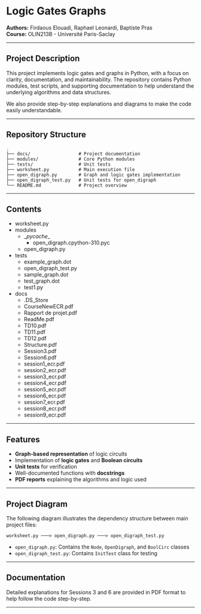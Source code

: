 # Logic Gates Graphs

**Authors:** Firdaous Elouadi, Raphael Leonardi, Baptiste Pras  
**Course:** OLIN213B - Université Paris-Saclay  

---

## Project Description
This project implements logic gates and graphs in Python, with a focus on clarity, documentation, and maintainability. The repository contains Python modules, test scripts, and supporting documentation to help understand the underlying algorithms and data structures.

We also provide step-by-step explanations and diagrams to make the code easily understandable.

---

## Repository Structure
```
.
├── docs/                  # Project documentation
├── modules/               # Core Python modules
├── tests/                 # Unit tests
├── worksheet.py           # Main execution file
├── open_digraph.py        # Graph and logic gates implementation
├── open_digraph_test.py   # Unit tests for open_digraph
└── README.md              # Project overview
```

---
## Contents
- worksheet.py    
- modules  
    - \__pycache__  
        - open_digraph.cpython-310.pyc  
    - open_digraph.py  
- tests  
    - example_graph.dot
    - open_digraph_test.py  
    - sample_graph.dot
    - test_graph.dot
    - test1.py
- docs  
    - .DS_Store
    - CourseNewECR.pdf
    - Rapport de projet.pdf
    - ReadMe.pdf
    - TD10.pdf
    - TD11.pdf
    - TD12.pdf
    - Structure.pdf
    - Session3.pdf
    - Session6.pdf
    - session1_ecr.pdf
    - session2_ecr.pdf  
    - session3_ecr.pdf
    - session4_ecr.pdf
    - session5_ecr.pdf
    - session6_ecr.pdf
    - session7_ecr.pdf
    - session8_ecr.pdf
    - session9_ecr.pdf
--- 

## Features
- **Graph-based representation** of logic circuits
- Implementation of **logic gates** and **Boolean circuits**
- **Unit tests** for verification
- Well-documented functions with **docstrings**
- **PDF reports** explaining the algorithms and logic used

---

## Project Diagram
The following diagram illustrates the dependency structure between main project files:

```
worksheet.py ───> open_digraph.py ───> open_digraph_test.py
```

- `open_digraph.py`: Contains the `Node`, `OpenDigraph`, and `BoolCirc` classes  
- `open_digraph_test.py`: Contains `InitTest` class for testing  

---

## Documentation
Detailed explanations for Sessions 3 and 6 are provided in PDF format to help follow the code step-by-step.

---
 
